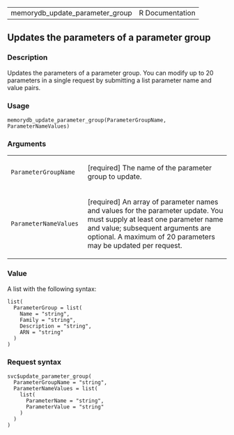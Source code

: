 <table style="width: 100%;">
<tbody>
<tr class="odd">
<td>memorydb_update_parameter_group</td>
<td style="text-align: right;">R Documentation</td>
</tr>
</tbody>
</table>

## Updates the parameters of a parameter group

### Description

Updates the parameters of a parameter group. You can modify up to 20
parameters in a single request by submitting a list parameter name and
value pairs.

### Usage

    memorydb_update_parameter_group(ParameterGroupName, ParameterNameValues)

### Arguments

<table>
<colgroup>
<col style="width: 35%" />
<col style="width: 65%" />
</colgroup>
<tbody>
<tr class="odd">
<td><code
id="memorydb_update_parameter_group_:_ParameterGroupName">ParameterGroupName</code></td>
<td><p>[required] The name of the parameter group to update.</p></td>
</tr>
<tr class="even">
<td><code
id="memorydb_update_parameter_group_:_ParameterNameValues">ParameterNameValues</code></td>
<td><p>[required] An array of parameter names and values for the
parameter update. You must supply at least one parameter name and value;
subsequent arguments are optional. A maximum of 20 parameters may be
updated per request.</p></td>
</tr>
</tbody>
</table>

### Value

A list with the following syntax:

    list(
      ParameterGroup = list(
        Name = "string",
        Family = "string",
        Description = "string",
        ARN = "string"
      )
    )

### Request syntax

    svc$update_parameter_group(
      ParameterGroupName = "string",
      ParameterNameValues = list(
        list(
          ParameterName = "string",
          ParameterValue = "string"
        )
      )
    )
